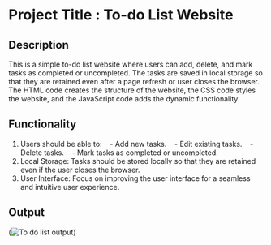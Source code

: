 # Project Title : To-do List Website
## Description
This is a simple to-do list website where users can add, delete, and mark tasks as completed or uncompleted. The tasks are saved in local storage so that they are retained even after a page refresh or user closes the browser. The HTML code creates the structure of the website, the CSS code styles the website, and the JavaScript code adds the dynamic functionality.

## Functionality
1) Users should be able to:
   - Add new tasks.
   - Edit existing tasks.
   - Delete tasks.
   - Mark tasks as completed or uncompleted.
2)  Local Storage: Tasks should be stored locally so that they are retained even if the user closes the browser.
3)  User Interface: Focus on improving the user interface for a seamless and intuitive user experience.

## Output
(![To do list output](<To do list output-1.png>))